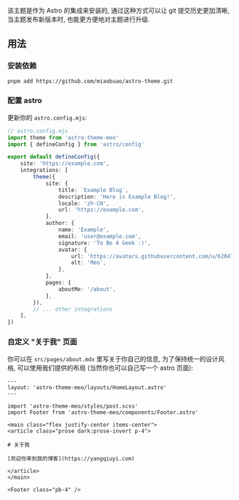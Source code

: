 该主题是作为 Astro 的集成来安装的, 通过这种方式可以让 git 提交历史更加清晰, 当主题发布新版本时, 也能更方便地对主题进行升级.

## 用法

### 安装依赖

```sh
pnpm add https://github.com/miaobuao/astro-theme.git
```

### 配置 astro

更新你的 `astro.config.mjs`:

```ts
// astro.config.mjs
import theme from 'astro-theme-meo'
import { defineConfig } from 'astro/config'

export default defineConfig({
	site: 'https://example.com',
	integrations: [
		theme({
			site: {
				title: `Example Blog`,
				description: 'Here is Example Blog!',
				locale: 'zh-CN',
				url: 'https://example.com',
			},
			author: {
				name: 'Example',
				email: 'user@example.com',
				signature: 'To Be A Geek :)',
				avatar: {
					url: 'https://avatars.githubusercontent.com/u/62047803?v=4',
					alt: 'Meo',
				},
			},
			pages: {
				aboutMe: '/about',
			},
		}),
		// ... other integrations
	],
})
```

### 自定义 "关于我" 页面

你可以在 `src/pages/about.mdx` 里写关于你自己的信息, 为了保持统一的设计风格, 可以使用我们提供的布局 (当然你也可以自己写一个 astro 页面):

```mdx
---
layout: 'astro-theme-meo/layouts/HomeLayout.astro'
---

import 'astro-theme-meo/styles/post.scss'
import Footer from 'astro-theme-meo/components/Footer.astro'

<main class="flex justify-center items-center">
<article class="prose dark:prose-invert p-4">

# 关于我

[欢迎你来到我的博客](https://yangqiuyi.com)

</article>
</main>

<Footer class="pb-4" />
```
